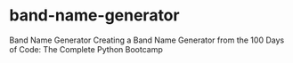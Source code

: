 # band-name-generator
Band Name Generator 
Creating a Band Name Generator from the 100 Days of Code: The Complete Python Bootcamp
